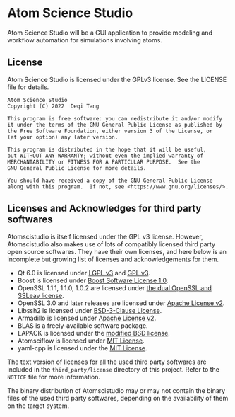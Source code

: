 # Atom Science Studio
Atom Science Studio will be a GUI application to provide modeling and workflow automation for simulations involving atoms.

## License
Atom Science Studio is licensed under the GPLv3 license. See the LICENSE file for details.
```
Atom Science Studio
Copyright (C) 2022  Deqi Tang

This program is free software: you can redistribute it and/or modify
it under the terms of the GNU General Public License as published by
the Free Software Foundation, either version 3 of the License, or
(at your option) any later version.

This program is distributed in the hope that it will be useful,
but WITHOUT ANY WARRANTY; without even the implied warranty of
MERCHANTABILITY or FITNESS FOR A PARTICULAR PURPOSE.  See the
GNU General Public License for more details.

You should have received a copy of the GNU General Public License
along with this program.  If not, see <https://www.gnu.org/licenses/>.
```

## Licenses and Acknowledges for third party softwares
Atomscistudio is itself licensed under the GPL v3 license. However, Atomscistudio
also makes use of lots of compatibly licensed third party open source softwares. 
They have their own licenses, and here below is an incomplete but growing list 
of licenses and acknowledgements for them.


* Qt 6.0 is licensed under [LGPL v3](https://www.gnu.org/licenses/lgpl-3.0.txt) and [GPL v3](https://www.gnu.org/licenses/gpl-3.0.txt).
* Boost is licensed under [Boost Software License 1.0](https://www.boost.org/LICENSE_1_0.txt).
* OpenSSL 1.1.1, 1.1.0, 1.0.2 are licensed under [the dual OpenSSL and SSLeay license](https://www.openssl.org/source/license-openssl-ssleay.txt).
* OpenSSL 3.0 and later releases are licensed under [Apache License v2](https://www.openssl.org/source/apache-license-2.0.txt).
* Libssh2 is licensed under [BSD-3-Clause License](https://github.com/libssh2/libssh2/blob/master/COPYING).
* Armadillo is licensed under [Apache License v2](https://www.apache.org/licenses/LICENSE-2.0.txt).
* BLAS is a freely-available software package.
* LAPACK is licensed under the [modified BSD license](http://www.netlib.org/lapack/LICENSE.txt).
* Atomsciflow is licensed under [MIT License](https://github.com/DeqiTang/atomsciflow/blob/master/LICENSE).
* yaml-cpp is licensed under the [MIT License](https://github.com/jbeder/yaml-cpp/blob/master/LICENSE).

The text version of licenses for all the used third party softwares
are included in the `third_party/license` directory of this project.
Refer to the `NOTICE` file for more information.

The binary distribution of Atomscistudio may or may not contain 
the binary files of the used third party softwares, depending
on the availability of them on the target system.


